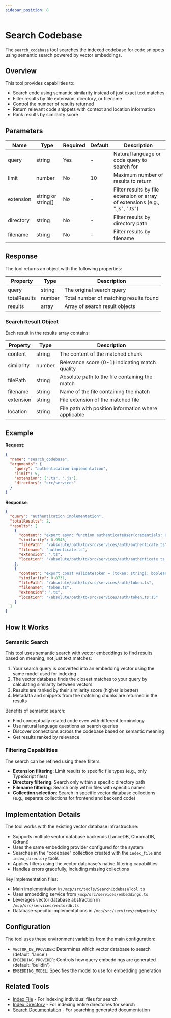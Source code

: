 ```yaml
---
sidebar_position: 8
---
```


# Search Codebase

The `search_codebase` tool searches the indexed codebase for code snippets using semantic search powered by vector embeddings.

## Overview

This tool provides capabilities to:
- Search code using semantic similarity instead of just exact text matches
- Filter results by file extension, directory, or filename
- Control the number of results returned
- Return relevant code snippets with context and location information
- Rank results by similarity score

## Parameters

| Name | Type | Required | Default | Description |
|------|------|----------|---------|-------------|
| query | string | Yes | - | Natural language or code query to search for |
| limit | number | No | 10 | Maximum number of results to return |
| extension | string or string[] | No | - | Filter results by file extension or array of extensions (e.g., ".js", ".ts") |
| directory | string | No | - | Filter results by directory path |
| filename | string | No | - | Filter results by filename |

## Response

The tool returns an object with the following properties:

| Property | Type | Description |
|----------|------|-------------|
| query | string | The original search query |
| totalResults | number | Total number of matching results found |
| results | array | Array of search result objects |

### Search Result Object

Each result in the results array contains:

| Property | Type | Description |
|----------|------|-------------|
| content | string | The content of the matched chunk |
| similarity | number | Relevance score (0-1) indicating match quality |
| filePath | string | Absolute path to the file containing the match |
| filename | string | Name of the file containing the match |
| extension | string | File extension of the matched file |
| location | string | File path with position information where applicable |

## Example

**Request**:
```json
{
  "name": "search_codebase",
  "arguments": {
    "query": "authentication implementation",
    "limit": 5,
    "extension": [".ts", ".js"],
    "directory": "src/services"
  }
}
```

**Response**:
```json
{
  "query": "authentication implementation",
  "totalResults": 2,
  "results": [
    {
      "content": "export async function authenticateUser(credentials: UserCredentials) {\n  // Implementation of user authentication\n  const user = await findUserByEmail(credentials.email);\n  return validatePassword(user, credentials.password);\n}",
      "similarity": 0.9543,
      "filePath": "/absolute/path/to/src/services/auth/authenticate.ts",
      "filename": "authenticate.ts",
      "extension": ".ts",
      "location": "/absolute/path/to/src/services/auth/authenticate.ts:23"
    },
    {
      "content": "export const validateToken = (token: string): boolean => {\n  // Implementation of token validation\n  try {\n    // ...\n  } catch (error) {\n    return false;\n  }\n}",
      "similarity": 0.8731,
      "filePath": "/absolute/path/to/src/services/auth/token.ts",
      "filename": "token.ts",
      "extension": ".ts", 
      "location": "/absolute/path/to/src/services/auth/token.ts:15"
    }
  ]
}
```

## How It Works

### Semantic Search

This tool uses semantic search with vector embeddings to find results based on meaning, not just text matches:

1. Your search query is converted into an embedding vector using the same model used for indexing
2. The vector database finds the closest matches to your query by calculating similarity between vectors
3. Results are ranked by their similarity score (higher is better)
4. Metadata and snippets from the matching chunks are returned in the results

Benefits of semantic search:
- Find conceptually related code even with different terminology
- Use natural language questions as search queries
- Discover connections across the codebase based on semantic meaning
- Get results ranked by relevance

### Filtering Capabilities

The search can be refined using these filters:

- **Extension filtering**: Limit results to specific file types (e.g., only TypeScript files)
- **Directory filtering**: Search only within a specific directory path
- **Filename filtering**: Search only within files with specific names
- **Collection selection**: Search in specific vector database collections (e.g., separate collections for frontend and backend code)

## Implementation Details

The tool works with the existing vector database infrastructure:

- Supports multiple vector database backends (LanceDB, ChromaDB, Qdrant)
- Uses the same embedding provider configured for the system
- Searches in the "codebase" collection created with the `index_file` and `index_directory` tools
- Applies filters using the vector database's native filtering capabilities
- Handles errors gracefully, including missing collections

Key implementation files:
- Main implementation in `/mcp/src/tools/SearchCodebaseTool.ts` 
- Uses embedding service from `/mcp/src/services/embeddings.ts`
- Leverages vector database abstraction in `/mcp/src/services/vectordb.ts`
- Database-specific implementations in `/mcp/src/services/endpoints/`

## Configuration

The tool uses these environment variables from the main configuration:

- `VECTOR_DB_PROVIDER`: Determines which vector database to search (default: 'lance')
- `EMBEDDING_PROVIDER`: Controls how query embeddings are generated (default: 'buildin')
- `EMBEDDING_MODEL`: Specifies the model to use for embedding generation

## Related Tools

- [Index File](./index-file.md) - For indexing individual files for search
- [Index Directory](./index-directory.md) - For indexing entire directories for search
- [Search Documentation](./search-documentation.md) - For searching generated documentation